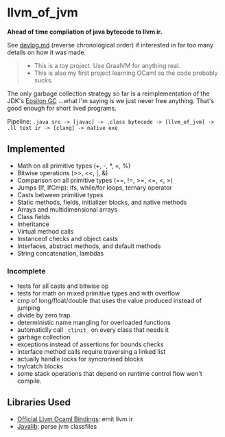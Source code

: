 # llvm_of_jvm

**Ahead of time compliation of java bytecode to llvm ir.**  

See [devlog.md](devlog.md) (reverse chronological order) if interested in far too many details on how it was made. 

> - This is a toy project. Use GraalVM for anything real.
> - This is also my first project learning OCaml so the code probably sucks.

The only garbage collection strategy so far is a reimplementation of the JDK's [Epsilon GC](https://blogs.oracle.com/javamagazine/post/epsilon-the-jdks-do-nothing-garbage-collector) ...what I'm saying is we just never free anything. That's good enough for short lived programs. 

Pipeline: `.java src -> [javac] -> .class bytecode -> [llvm_of_jvm] -> .ll text ir -> [clang] -> native exe`

## Implemented 

- Math on all primitive types (+, -, *, =, %)
- Bitwise operations (>>, <<, |, &)
- Comparison on all primitive types (==, !=, >=, <=, <, >)
- Jumps (If, IfCmp): ifs, while/for loops, ternary operator
- Casts between primitive types
- Static methods, fields, initializer blocks, and native methods
- Arrays and multidimensional arrays
- Class fields
- Inheritance
- Virtual method calls
- Instanceof checks and object casts
- Interfaces, abstract methods, and default methods
- String concatenation, lambdas

### Incomplete

- tests for all casts and bitwise op
- tests for math on mixed primitive types and with overflow
- cmp of long/float/double that uses the value produced instead of jumping
- divide by zero trap
- deterministic name mangling for overloaded functions 
- automaticlly call `_clinit_` on every class that needs it
- garbage collection 
- exceptions instead of assertions for bounds checks 
- interface method calls require traversing a linked list
- actually handle locks for syncronised blocks
- try/catch blocks
- some stack operations that depend on runtime control flow won't compile. 

## Libraries Used 

- [Official Llvm Ocaml Bindings](https://github.com/llvm/llvm-project/tree/main/llvm/bindings/ocaml): emit llvm ir
- [Javalib](https://github.com/javalib-team/javalib): parse jvm classfiles 
